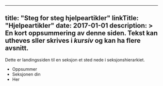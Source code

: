 
---
title: "Steg for steg hjelpeartikler"
linkTitle: "Hjelpeartikler"
date: 2017-01-01
description: >
  En kort oppsummering av denne siden. Tekst kan **utheves** sller skrives i _kursiv_ og kan ha flere avsnitt.
---

Dette er landingssiden til en seksjon et sted nede i seksjonshierarkiet.

* Oppsummer
* Seksjonen din
* Her


